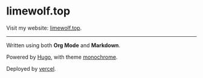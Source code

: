 # limewolf.top
Visit my website: [limewolf.top](https://limewolf.top).

---
Written using both **Org Mode** and **Markdown**.

Powered by [Hugo](https://github.com/gohugoio/hugo), with theme [monochrome](https://github.com/kaiiiz/hugo-theme-monochrome).

Deployed by [vercel](https://vercel.com/).
